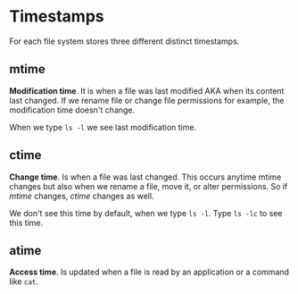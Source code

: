 # Timestamps

For each file system stores three different distinct timestamps.

## mtime

**Modification time**. It is when a file was last modified AKA when its content last
changed. If we rename file or change file permissions for example, the modification time
doesn't change.

When we type `ls -l` we see last modification time.

## ctime

**Change time**. Is when a file was last changed. This occurs anytime mtime changes but
also when we rename a file, move it, or alter permissions. So if *mtime* changes,
*ctime* changes as well.

We don't see this time by default, when we type `ls -l`. Type `ls -lc` to see this time.

## atime

**Access time**. Is updated when a file is read by an application or a command like
`cat`.
